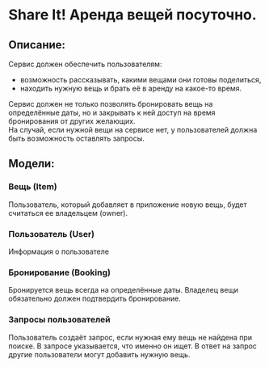 # Share It! Аренда вещей посуточно.

## Описание:
Сервис должен обеспечить пользователям:
- возможность рассказывать, какими вещами они готовы поделиться,
- находить нужную вещь и брать её в аренду на какое-то время.

Сервис должен не только позволять бронировать вещь на определённые даты, но и закрывать к ней доступ на время бронирования от других желающих. <br />
На случай, если нужной вещи на сервисе нет, у пользователей должна быть возможность оставлять запросы.

## Модели:

### Вещь (Item)

Пользователь, который добавляет в приложение новую вещь, будет считаться ее владельцем (owner). 

### Пользователь (User)

Информация о пользователе

### Бронирование (Booking)

Бронируется вещь всегда на определённые даты.
Владелец вещи обязательно должен подтвердить бронирование. <br />

### Запросы пользователей

Пользователь создаёт запрос, если нужная ему вещь не найдена при поиске.
В запросе указывается, что именно он ищет.
В ответ на запрос другие пользователи могут добавить нужную вещь.

